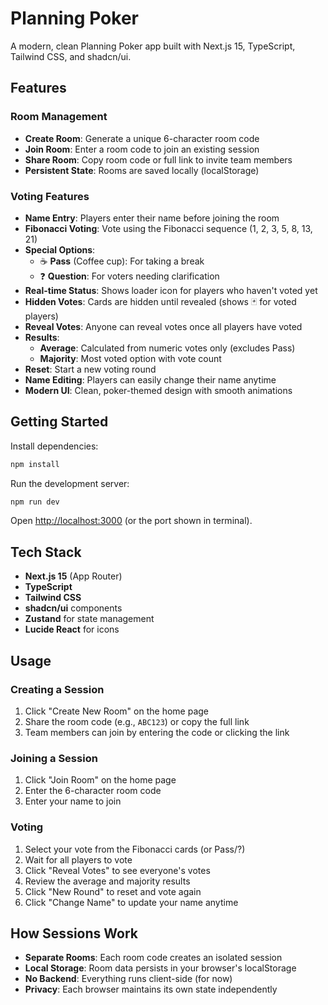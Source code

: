 # Planning Poker

A modern, clean Planning Poker app built with Next.js 15, TypeScript, Tailwind CSS, and shadcn/ui.

## Features

### Room Management
- **Create Room**: Generate a unique 6-character room code
- **Join Room**: Enter a room code to join an existing session
- **Share Room**: Copy room code or full link to invite team members
- **Persistent State**: Rooms are saved locally (localStorage)

### Voting Features
- **Name Entry**: Players enter their name before joining the room
- **Fibonacci Voting**: Vote using the Fibonacci sequence (1, 2, 3, 5, 8, 13, 21)
- **Special Options**:
  - ☕ **Pass** (Coffee cup): For taking a break
  - ❓ **Question**: For voters needing clarification
- **Real-time Status**: Shows loader icon for players who haven't voted yet
- **Hidden Votes**: Cards are hidden until revealed (shows 🃏 for voted players)
- **Reveal Votes**: Anyone can reveal votes once all players have voted
- **Results**:
  - **Average**: Calculated from numeric votes only (excludes Pass)
  - **Majority**: Most voted option with vote count
- **Reset**: Start a new voting round
- **Name Editing**: Players can easily change their name anytime
- **Modern UI**: Clean, poker-themed design with smooth animations

## Getting Started

Install dependencies:

```bash
npm install
```

Run the development server:

```bash
npm run dev
```

Open [http://localhost:3000](http://localhost:3000) (or the port shown in terminal).

## Tech Stack

- **Next.js 15** (App Router)
- **TypeScript**
- **Tailwind CSS**
- **shadcn/ui** components
- **Zustand** for state management
- **Lucide React** for icons

## Usage

### Creating a Session
1. Click "Create New Room" on the home page
2. Share the room code (e.g., `ABC123`) or copy the full link
3. Team members can join by entering the code or clicking the link

### Joining a Session
1. Click "Join Room" on the home page
2. Enter the 6-character room code
3. Enter your name to join

### Voting
1. Select your vote from the Fibonacci cards (or Pass/?)
2. Wait for all players to vote
3. Click "Reveal Votes" to see everyone's votes
4. Review the average and majority results
5. Click "New Round" to reset and vote again
6. Click "Change Name" to update your name anytime

## How Sessions Work

- **Separate Rooms**: Each room code creates an isolated session
- **Local Storage**: Room data persists in your browser's localStorage
- **No Backend**: Everything runs client-side (for now)
- **Privacy**: Each browser maintains its own state independently